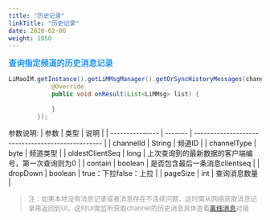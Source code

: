 ```yaml
---
title: "历史记录"
linkTitle: "历史记录"
date: 2020-02-06
weight: 1050
---
```


**<font color='#2196F3' size=3>查询指定频道的历史消息记录</font>**

```java
LiMaoIM.getInstance().getLiMMsgManager().getOrSyncHistoryMessages(channelId, channelType, oldestOrderSeq, contain, dropDown, pageSize, new IGetOrSyncHistoryMsgBack() {
            @Override
            public void onResult(List<LiMMsg> list) {
                
            }
        });
```

参数说明:
| 参数            | 类型    | 说明                                              |
| --------------- | ------- | ------------------------------------------------- |
| channelId       | String  | 频道ID                                            |
| channelType     | byte    | 频道类型                                          |
| oldestClientSeq | long    | 上次查询到的最新数据的客户端编号，第一次查询则为0 |
| contain         | boolean | 是否包含最后一条消息clientseq                     |
| dropDown        | boolean | true：下拉false：上拉                             |
| pageSize        | int     | 查询消息数量                                      |

><font color='#999' size=2>注：如果本地没有消息记录或者消息存在不连续问题，这时需从网络获取消息记录再返回到UI。这时UI需监听获取channel的历史消息具体查看[离线消息](/docs/android/message/offline_msg/)对接</font>